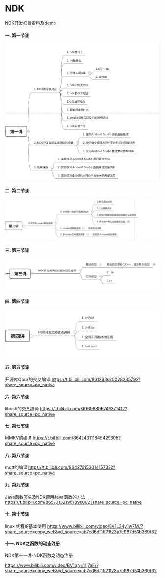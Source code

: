 # NDK
NDK开发扫盲资料及demo


#### 一. 第一节课
![](https://github.com/jiangchaochao/NDK/blob/main/Lesson1/NDK%E8%AF%BE%E4%BB%B61.png)

#### 二. 第二节课

![](https://github.com/jiangchaochao/NDK/blob/main/Lesson2/NDK%E7%AC%AC%E4%BA%8C%E8%AE%B2%E8%AF%BE%E4%BB%B6.png)

#### 三. 第三节课
![](https://github.com/jiangchaochao/NDK/blob/main/Lesson3/NDK%E7%AC%AC%E4%B8%89%E8%AE%B2%E8%AF%BE%E4%BB%B6.png)

#### 四. 第四节课
![](https://github.com/jiangchaochao/NDK/blob/main/Lesson4/doc/%E7%AC%AC%E5%9B%9B%E7%AB%A0%E8%AF%BE%E4%BB%B6.png)

#### 五. 第五节课
开源库Opus的交叉编译
https://t.bilibili.com/861263620028235792?share_source=pc_native
#### 六. 第六节课
libusb的交叉编译
https://t.bilibili.com/861608896749371412?share_source=pc_native
#### 七. 第七节课
MMKV的编译
https://t.bilibili.com/864243111845429305?share_source=pc_native
#### 八. 第八节课
mqtt的编译
https://t.bilibili.com/864276153014157332?share_source=pc_native
#### 九. 第九节课
Java函数签名及NDK调用Java函数的方法
https://t.bilibili.com/865701321961898002?share_source=pc_native

#### 十. 第十节课
linux 线程的基本使用
https://www.bilibili.com/video/BV1L34y1w7Mi/?share_source=copy_web&vd_source=ab7cd6df1ff71123a7c987d53b369f62

#### 十一. NDK之函数的动态注册

NDK第十一讲-NDK函数之动态注册

https://www.bilibili.com/video/BV1qN411j7aF/?share_source=copy_web&vd_source=ab7cd6df1ff71123a7c987d53b369f62
